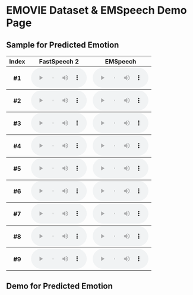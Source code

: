 # EMOVIE Dataset & EMSpeech Demo Page


## Sample for Predicted Emotion

<table>
    <thead>
        <th>Index</th>
        <th>FastSpeech 2</th>
        <th>EMSpeech</th>
    </thead>
    <tbody>
        <tr>
            <th>#1</th>
            <td><audio controls style="width: 150px;"><source src="demo/fs2/1017P.wav" type="audio/wav"></audio></td>
            <td><audio controls style="width: 150px;"><source src="demo/ems/1017P.wav" type="audio/wav"></audio></td>
        </tr>
    </tbody>
    <tbody>
        <tr>
            <th>#2</th>
            <td><audio controls style="width: 150px;"><source src="demo/fs2/10032P.wav" type="audio/wav"></audio></td>
            <td><audio controls style="width: 150px;"><source src="demo/ems/10032P.wav" type="audio/wav"></audio></td>
        </tr>
    </tbody>
    <tbody>
        <tr>
            <th>#3</th>
            <td><audio controls style="width: 150px;"><source src="demo/fs2/10038P.wav" type="audio/wav"></audio></td>
            <td><audio controls style="width: 150px;"><source src="demo/ems/10038P.wav" type="audio/wav"></audio></td>
        </tr>
    </tbody>
    <tbody>
        <tr>
            <th>#4</th>
            <td><audio controls style="width: 150px;"><source src="demo/fs2/10042P.wav" type="audio/wav"></audio></td>
            <td><audio controls style="width: 150px;"><source src="demo/ems/10042P.wav" type="audio/wav"></audio></td>
        </tr>
    </tbody>
    <tbody>
        <tr>
            <th>#5</th>
            <td><audio controls style="width: 150px;"><source src="demo/fs2/10047P.wav" type="audio/wav"></audio></td>
            <td><audio controls style="width: 150px;"><source src="demo/ems/10047P.wav" type="audio/wav"></audio></td>
        </tr>
    </tbody>
    <tbody>
        <tr>
            <th>#6</th>
            <td><audio controls style="width: 150px;"><source src="demo/fs2/10095P.wav" type="audio/wav"></audio></td>
            <td><audio controls style="width: 150px;"><source src="demo/ems/10095P.wav" type="audio/wav"></audio></td>
        </tr>
    </tbody>
    <tbody>
        <tr>
            <th>#7</th>
            <td><audio controls style="width: 150px;"><source src="demo/fs2/10137P.wav" type="audio/wav"></audio></td>
            <td><audio controls style="width: 150px;"><source src="demo/ems/10137P.wav" type="audio/wav"></audio></td>
        </tr>
    </tbody>
    <tbody>
        <tr>
            <th>#8</th>
            <td><audio controls style="width: 150px;"><source src="demo/fs2/10144P.wav" type="audio/wav"></audio></td>
            <td><audio controls style="width: 150px;"><source src="demo/ems/10144P.wav" type="audio/wav"></audio></td>
        </tr>
    </tbody>
    <tbody>
        <tr>
            <th>#9</th>
            <td><audio controls style="width: 150px;"><source src="demo/fs2/10224P.wav" type="audio/wav"></audio></td>
            <td><audio controls style="width: 150px;"><source src="demo/ems/10224P.wav" type="audio/wav"></audio></td>
        </tr>
    </tbody>
</table>

## Demo for Predicted Emotion
